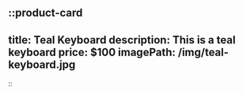::product-card
---
title: Teal Keyboard
description: This is a teal keyboard
price: $100
imagePath: /img/teal-keyboard.jpg
---

::